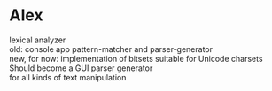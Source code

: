 # Alex
lexical analyzer<br>
old: console app pattern-matcher and parser-generator<br>
new, for now: implementation of bitsets suitable for Unicode charsets<br>
Should become a GUI parser generator<br>
for all kinds of text manipulation<br>
